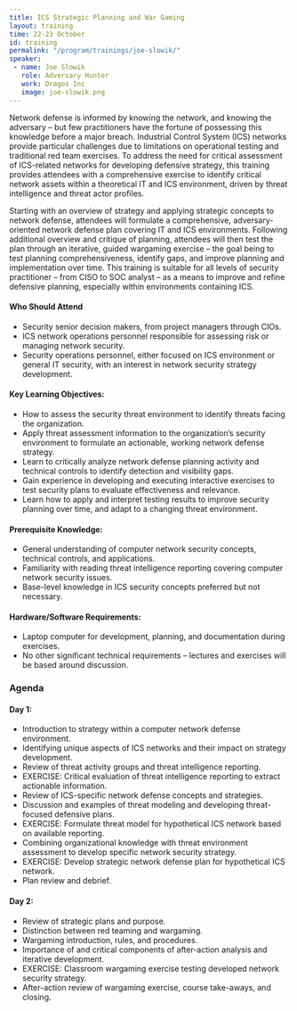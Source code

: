 ```yaml
---
title: ICS Strategic Planning and War Gaming
layout: training
time: 22-23 October
id: training
permalink: "/program/trainings/joe-slowik/"
speaker: 
 - name: Joe Slowik
   role: Adversary Hunter
   work: Dragos Inc
   image: joe-slowik.png
---
```


Network defense is informed by knowing the network, and knowing the adversary – but few practitioners have the fortune of possessing this knowledge before a major breach. Industrial Control System (ICS) networks provide particular challenges due to limitations on operational testing and traditional red team exercises. To address the need for critical assessment of ICS-related networks for developing defensive strategy, this training provides attendees with a comprehensive exercise to identify critical network assets within a theoretical IT and ICS environment, driven by threat intelligence and threat actor profiles.

Starting with an overview of strategy and applying strategic concepts to network defense, attendees will formulate a comprehensive, adversary-oriented network defense plan covering IT and ICS environments. Following additional overview and critique of planning, attendees will then test the plan through an iterative, guided wargaming exercise – the goal being to test planning comprehensiveness, identify gaps, and improve planning and implementation over time. This training is suitable for all levels of security practitioner – from CISO to SOC analyst – as a means to improve and refine defensive planning, especially within environments containing ICS.

#### Who Should Attend

* Security senior decision makers, from project managers through CIOs.
* ICS network operations personnel responsible for assessing risk or managing network security.
* Security operations personnel, either focused on ICS environment or general IT security, with an interest in network security strategy development.

#### Key Learning Objectives:

* How to assess the security threat environment to identify threats facing the organization.
* Apply threat assessment information to the organization’s security environment to formulate an
actionable, working network defense strategy.
* Learn to critically analyze network defense planning activity and technical controls to identify detection and visibility gaps.
* Gain experience in developing and executing interactive exercises to test security plans to evaluate effectiveness and relevance.
* Learn how to apply and interpret testing results to improve security planning over time, and adapt to a changing threat environment.

#### Prerequisite Knowledge:

* General understanding of computer network security concepts, technical controls, and applications.
* Familiarity with reading threat intelligence reporting covering computer network security issues.
* Base-level knowledge in ICS security concepts preferred but not necessary.

#### Hardware/Software Requirements:

* Laptop computer for development, planning, and documentation during exercises.
* No other significant technical requirements – lectures and exercises will be based around discussion.

### Agenda

#### Day 1:
* Introduction to strategy within a computer network defense environment.
* Identifying unique aspects of ICS networks and their impact on strategy development.
* Review of threat activity groups and threat intelligence reporting.
* EXERCISE: Critical evaluation of threat intelligence reporting to extract actionable information.
* Review of ICS-specific network defense concepts and strategies.
* Discussion and examples of threat modeling and developing threat-focused defensive plans.
* EXERCISE: Formulate threat model for hypothetical ICS network based on available reporting.
* Combining organizational knowledge with threat environment assessment to develop specific network security strategy.
* EXERCISE: Develop strategic network defense plan for hypothetical ICS network.
* Plan review and debrief.

#### Day 2:
* Review of strategic plans and purpose.
* Distinction between red teaming and wargaming.
* Wargaming introduction, rules, and procedures.
* Importance of and critical components of after-action analysis and iterative development.
* EXERCISE: Classroom wargaming exercise testing developed network security strategy.
* After-action review of wargaming exercise, course take-aways, and closing.